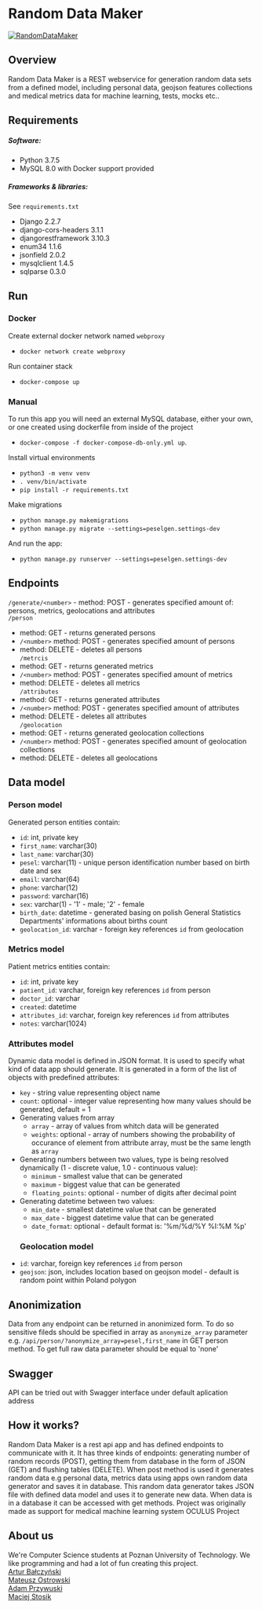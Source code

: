 # Random Data Maker
[![RandomDataMaker](https://circleci.com/gh/RandomDataMaker/rdm-services.svg?style=shield)](https://circleci.com/gh/RandomDataMaker/rdm-services)
## Overview
Random Data Maker is a REST webservice for generation random data sets from a defined model, including personal data, geojson features collections and medical metrics data for machine learning, tests, mocks etc..

## Requirements 
##### Software: 
* Python 3.7.5
* MySQL 8.0 with Docker support provided
##### Frameworks & libraries:
See `requirements.txt`
* Django 2.2.7
* django-cors-headers 3.1.1
* djangorestframework 3.10.3
* enum34 1.1.6
* jsonfield 2.0.2
* mysqlclient 1.4.5
* sqlparse 0.3.0

## Run  
### Docker
Create external docker network named `webproxy` 
* `docker network create webproxy`

Run container stack
* `docker-compose up`
### Manual
To run this app you will need an external MySQL database, either your own, or one created using dockerfile from inside of the project
* `docker-compose -f docker-compose-db-only.yml up`. 

Install virtual environments 
* `python3 -m venv venv`
 * `. venv/bin/activate`
 * `pip install -r requirements.txt`

Make migrations
* `python manage.py makemigrations`
* `python manage.py migrate --settings=peselgen.settings-dev`

And run the app: 
* `python manage.py runserver --settings=peselgen.settings-dev`

## Endpoints
`/generate/<number>` - method: POST - generates specified amount of: persons, metrics, geolocations and attributes  
`/person`  
  - method: GET - returns generated persons  
  - `/<number>` method: POST - generates specified amount of persons  
  - method: DELETE - deletes all persons    
`/metrcis`  
  - method: GET - returns generated metrics  
  - `/<number>` method: POST - generates specified amount of metrics  
  - method: DELETE - deletes all metrics    
`/attributes`  
  - method: GET - returns generated attributes  
  - `/<number>` method: POST - generates specified amount of attributes  
  - method: DELETE - deletes all attributes    
`/geolocation`  
  - method: GET - returns generated geolocation collections  
  - `/<number>` method: POST - generates specified amount of geolocation collections  
  - method: DELETE - deletes all geolocations    
  
## Data model  
### Person model  
Generated person entities contain: 
* `id`: int, private key
* `first_name`: varchar(30)
* `last_name`: varchar(30)
* `pesel`: varchar(11) - unique person identification number based on birth date and sex
* `email`: varchar(64)
* `phone`: varchar(12)
* `password`: varchar(16)
* `sex`: varchar(1) - '1' - male; '2' - female
* `birth_date`: datetime - generated basing on polish General Statistics Departments' informations about births count
* `geolocation_id`: varchar - foreign key references `id` from geolocation  

### Metrics model  
Patient metrics entities contain: 
* `id`: int, private key
* `patient_id`: varchar, foreign key references `id` from person
* `doctor_id`: varchar
* `created`: datetime 
* `attributes_id`: varchar, foreign key references `id` from attributes
* `notes`: varchar(1024) 

### Attributes model 
Dynamic data model is defined in JSON format. It is used to specify what kind of data app should generate. It is generated in a form of the list of objects with predefined attributes:  
* `key` - string value representing object name  
* `count`: optional - integer value representing how many values should be generated, default = 1  
* Generating values from array  
  - `array` - array of values from whitch data will be generated  
  - `weights`: optional - array of numbers showing the probability of occurance of element from attribute array, must be the same length as `array`  
* Generating numbers between two values, type is being resolved dynamically (1 - discrete value, 1.0 - continuous value):  
  - `minimum` - smallest value that can be generated  
  - `maximum` - biggest value that can be generated  
  - `floating_points`: optional - number of digits after decimal point    
* Generating datetime between two values:  
  - `min_date` - smallest datetime value that can be generated  
  - `max_date` - biggest datetime value that can be generated  
  - `date_format`: optional - default format is: '%m/%d/%Y %I:%M %p'  
  ### Geolocation model  
* `id`: varchar, foreign key references `id` from person  
* `geojson`: json, includes location based on geojson model - default is random point within Poland polygon  

## Anonimization  
Data from any endpoint can be returned in anonimized form. To do so sensitive fileds should be specified in array as `anonymize_array` parameter e.g. `/api/person/?anonymize_array=pesel,first_name` in GET person method. To get full raw data parameter should be equal to 'none'  

## Swagger  
API can be tried out with Swagger interface under default aplication address  

## How it works?
Random Data Maker is a rest api app and has defined endpoints to communicate with it. It has three kinds of endpoints: generating number of random records (POST), getting them from database in the form of JSON (GET) and flushing tables (DELETE). When post method is used it generates random data e.g personal data, metrics data using apps own random data generator and saves it in database. This random data generator takes JSON file with defined data model and uses it to generate new data. When data is in a database it can be accessed with get methods. Project was originally made as support for medical machine learning system OCULUS Project

## About us 
We're Computer Science students at Poznan University of Technology. We like programming and had a lot of fun creating this project.  
[Artur Bałczyński](https://github.com/arturbalcz)  
[Mateusz Ostrowski](https://github.com/matostr98)  
[Adam Przywuski](https://github.com/adamprzywuski)  
[Maciej Stosik](https://github.com/SaronTetra)  
